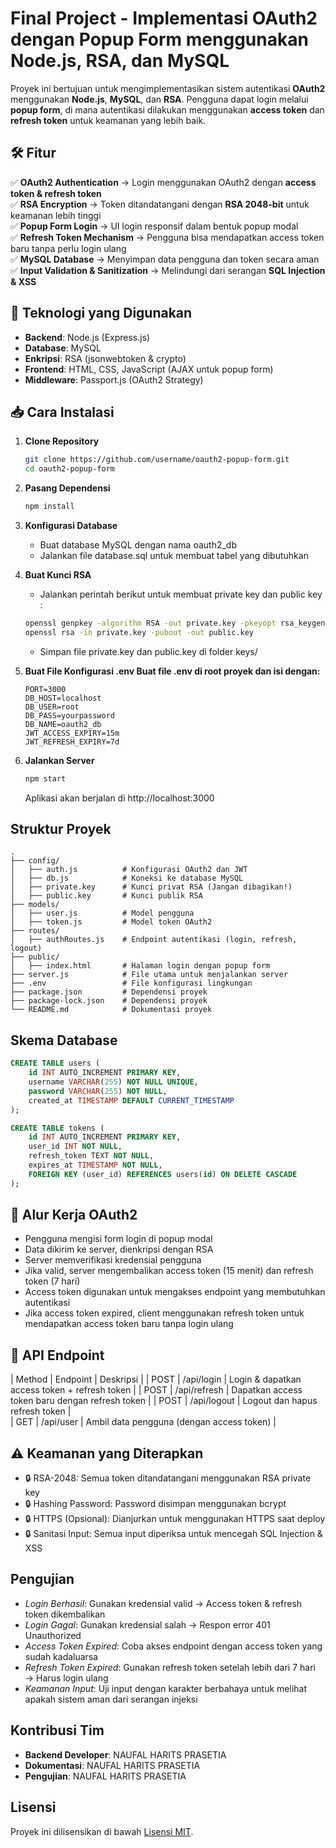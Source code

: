 # **Final Project - Implementasi OAuth2 dengan Popup Form menggunakan Node.js, RSA, dan MySQL**

Proyek ini bertujuan untuk mengimplementasikan sistem autentikasi **OAuth2** menggunakan **Node.js**, **MySQL**, dan **RSA**. Pengguna dapat login melalui **popup form**, di mana autentikasi dilakukan menggunakan **access token** dan **refresh token** untuk keamanan yang lebih baik.

## **🛠️ Fitur**
✅ **OAuth2 Authentication** → Login menggunakan OAuth2 dengan **access token & refresh token**  
✅ **RSA Encryption** → Token ditandatangani dengan **RSA 2048-bit** untuk keamanan lebih tinggi  
✅ **Popup Form Login** → UI login responsif dalam bentuk popup modal  
✅ **Refresh Token Mechanism** → Pengguna bisa mendapatkan access token baru tanpa perlu login ulang  
✅ **MySQL Database** → Menyimpan data pengguna dan token secara aman  
✅ **Input Validation & Sanitization** → Melindungi dari serangan **SQL Injection & XSS**  

## **📌 Teknologi yang Digunakan**
- **Backend**: Node.js (Express.js)
- **Database**: MySQL
- **Enkripsi**: RSA (jsonwebtoken & crypto)
- **Frontend**: HTML, CSS, JavaScript (AJAX untuk popup form)
- **Middleware**: Passport.js (OAuth2 Strategy)

## **📥 Cara Instalasi**
1. **Clone Repository**
   ```bash
   git clone https://github.com/username/oauth2-popup-form.git
   cd oauth2-popup-form
   ```

2. **Pasang Dependensi**
   ```bash
   npm install
   ```

3. **Konfigurasi Database**
   - Buat database MySQL dengan nama oauth2_db
   - Jalankan file database.sql untuk membuat tabel yang dibutuhkan
   
4. **Buat Kunci RSA**
    - Jalankan perintah berikut untuk membuat private key dan public key : 
   ```bash
   openssl genpkey -algorithm RSA -out private.key -pkeyopt rsa_keygen_bits:2048
   openssl rsa -in private.key -pubout -out public.key
   ```
   - Simpan file private.key dan public.key di folder keys/

5. **Buat File Konfigurasi .env Buat file .env di root proyek dan isi dengan:**
   ```env
   PORT=3000
   DB_HOST=localhost
   DB_USER=root
   DB_PASS=yourpassword
   DB_NAME=oauth2_db
   JWT_ACCESS_EXPIRY=15m
   JWT_REFRESH_EXPIRY=7d
   ```

6. **Jalankan Server**
   ```bash
   npm start
   ```
   Aplikasi akan berjalan di http://localhost:3000

## Struktur Proyek
```plaintext
.
├── config/
│   ├── auth.js          # Konfigurasi OAuth2 dan JWT
│   ├── db.js            # Koneksi ke database MySQL
│   ├── private.key      # Kunci privat RSA (Jangan dibagikan!)
│   ├── public.key       # Kunci publik RSA
├── models/
│   ├── user.js          # Model pengguna
│   ├── token.js         # Model token OAuth2
├── routes/
│   ├── authRoutes.js    # Endpoint autentikasi (login, refresh, logout)
├── public/
│   ├── index.html       # Halaman login dengan popup form
├── server.js            # File utama untuk menjalankan server
├── .env                 # File konfigurasi lingkungan
├── package.json         # Dependensi proyek
├── package-lock.json    # Dependensi proyek
└── README.md            # Dokumentasi proyek
```

## Skema Database 
```sql
CREATE TABLE users (
    id INT AUTO_INCREMENT PRIMARY KEY,
    username VARCHAR(255) NOT NULL UNIQUE,
    password VARCHAR(255) NOT NULL,
    created_at TIMESTAMP DEFAULT CURRENT_TIMESTAMP
);

CREATE TABLE tokens (
    id INT AUTO_INCREMENT PRIMARY KEY,
    user_id INT NOT NULL,
    refresh_token TEXT NOT NULL,
    expires_at TIMESTAMP NOT NULL,
    FOREIGN KEY (user_id) REFERENCES users(id) ON DELETE CASCADE
);
```

## 🔄 Alur Kerja OAuth2
- Pengguna mengisi form login di popup modal
- Data dikirim ke server, dienkripsi dengan RSA
- Server memverifikasi kredensial pengguna
- Jika valid, server mengembalikan access token (15 menit) dan refresh token (7 hari)
- Access token digunakan untuk mengakses endpoint yang membutuhkan autentikasi
- Jika access token expired, client menggunakan refresh token untuk mendapatkan access token baru tanpa login ulang

## 📜 API Endpoint
| Method |	Endpoint	    | Deskripsi                                          |
| POST   |	/api/login	    | Login & dapatkan access token + refresh token      |
| POST   |	/api/refresh    | Dapatkan access token baru dengan refresh token    |
| POST   |	/api/logout	    | Logout dan hapus refresh token                     |    
| GET    |	/api/user	    | Ambil data pengguna (dengan access token)          |

## ⚠️ Keamanan yang Diterapkan
- 🔒 RSA-2048: Semua token ditandatangani menggunakan RSA private key
- 🔒 Hashing Password: Password disimpan menggunakan bcrypt
- 🔒 HTTPS (Opsional): Dianjurkan untuk menggunakan HTTPS saat deploy
- 🔒 Sanitasi Input: Semua input diperiksa untuk mencegah SQL Injection & XSS

## Pengujian
- _Login Berhasil_: Gunakan kredensial valid → Access token & refresh token dikembalikan
- _Login Gagal_: Gunakan kredensial salah → Respon error 401 Unauthorized
- _Access Token Expired_: Coba akses endpoint dengan access token yang sudah kadaluarsa
- _Refresh Token Expired_: Gunakan refresh token setelah lebih dari 7 hari → Harus login ulang
- _Keamanan Input_: Uji input dengan karakter berbahaya untuk melihat apakah sistem aman dari serangan injeksi

## Kontribusi Tim
- **Backend Developer**: NAUFAL HARITS PRASETIA
- **Dokumentasi**: NAUFAL HARITS PRASETIA
- **Pengujian**: NAUFAL HARITS PRASETIA

## Lisensi
Proyek ini dilisensikan di bawah [Lisensi MIT](../LICENSE).


